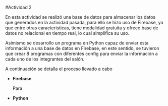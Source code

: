 #Actividad 2

En esta actividad se realizó una base de datos para almacenar los datos que generados en la actividad pasada, para ello se hizo uso de Firebase, ya que entre otras caracteristicas, tiene modalidad gratuita y ofrece base de datos no relacional en tiempo real, lo cual simplifica su uso. 

Asimismo se desarrollo un programa en Python capaz de enviar esta información a una base de datos en Firebase, en este sentido, se tuvieron que crear 8 programas con diferentes config para enviar la información a cada uno de los integrantes del salón.

A continuación se detalla el proceso llevado a cabo

- **Firebase**

  Para 
  
- **Python**
